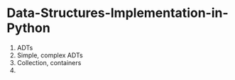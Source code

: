 # Data-Structures-Implementation-in-Python

1. ADTs
2. Simple, complex ADTs
3. Collection, containers
4. 
